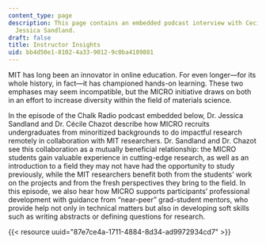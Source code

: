 ```yaml
---
content_type: page
description: This page contains an embedded podcast interview with Cecile Chazot and
  Jessica Sandland.
draft: false
title: Instructor Insights
uid: bb4d50e1-8102-4a33-9012-9c0ba4189881
---
```

MIT has long been an innovator in online education. For even longer—for its whole history, in fact—it has championed hands-on learning. These two emphases may seem incompatible, but the MICRO initiative draws on both in an effort to increase diversity within the field of materials science. 

In the episode of the Chalk Radio podcast embedded below, Dr. Jessica Sandland and Dr. Cécile Chazot describe how MICRO recruits undergraduates from minoritized backgrounds to do impactful research remotely in collaboration with MIT researchers. Dr. Sandland and Dr. Chazot see this collaboration as a mutually beneficial relationship: the MICRO students gain valuable experience in cutting-edge research, as well as an introduction to a field they may not have had the opportunity to study previously, while the MIT researchers benefit both from the students’ work on the projects and from the fresh perspectives they bring to the field. In this episode, we also hear how MICRO supports participants’ professional development with guidance from “near-peer” grad-student mentors, who provide help not only in technical matters but also in developing soft skills such as writing abstracts or defining questions for research. 

{{< resource uuid="87e7ce4a-1711-4884-8d34-ad9972934cd7" >}}